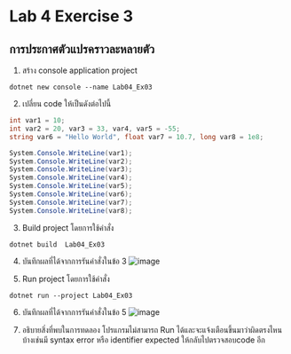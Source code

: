 # Lab 4 Exercise 3

## การประกาศตัวแปรคราวละหลายตัว


1. สร้าง console application project

```
dotnet new console --name Lab04_Ex03
```
2. เปลี่ยน code ให้เป็นดังต่อไปนี้

```cs
int var1 = 10;
int var2 = 20, var3 = 33, var4, var5 = -55;
string var6 = "Hello World", float var7 = 10.7, long var8 = 1e8;

System.Console.WriteLine(var1);
System.Console.WriteLine(var2);
System.Console.WriteLine(var3);
System.Console.WriteLine(var4);
System.Console.WriteLine(var5);
System.Console.WriteLine(var6);
System.Console.WriteLine(var7);
System.Console.WriteLine(var8);
```

3. Build project โดยการใช้คำสั่ง

```
dotnet build  Lab04_Ex03
```

4. บันทึกผลที่ได้จากการรันคำสั่งในข้อ 3
   ![image](https://github.com/ThanchiraCharakhon099/03376836-OOP-2566-Lab-04/assets/144195708/43974e12-8778-4c2b-9e58-aff4a83bba30)


5. Run project โดยการใช้คำสั่ง

```
dotnet run --project Lab04_Ex03
```

6. บันทึกผลที่ได้จากการรันคำสั่งในข้อ 5
![image](https://github.com/ThanchiraCharakhon099/03376836-OOP-2566-Lab-04/assets/144195708/7ea6b0fc-b820-4510-8758-78c4a6d80b45)


7. อธิบายสิ่งที่พบในการทดลอง
โปรแกรมไม่สามารถ Run ได้และจะแจ้งเตือนขึ้นมาว่าผิดตรงไหนบ้างเช่นมี syntax error หรือ identifier expected ให้กลับไปตรวจสอบcode อีก
